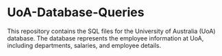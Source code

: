 # UoA-Database-Queries
This repository contains the SQL files for the University of Australia (UoA) database. The database represents the employee information at UoA, including departments, salaries, and employee details.
